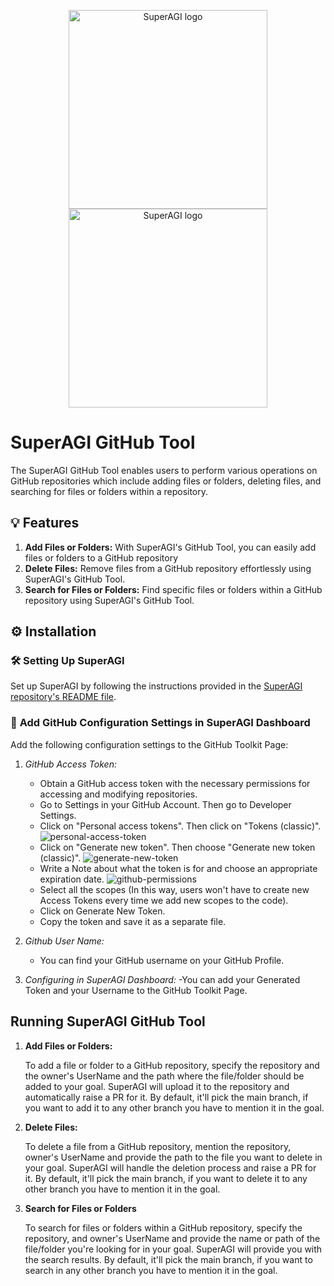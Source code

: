 <p align="center">
  <a href="https://superagi.com//#gh-light-mode-only">
    <img src="https://superagi.com/wp-content/uploads/2023/05/Logo-dark.svg" width="318px" alt="SuperAGI logo" />
  </a>
  <a href="https://superagi.com//#gh-dark-mode-only">
    <img src="https://superagi.com/wp-content/uploads/2023/05/Logo-light.svg" width="318px" alt="SuperAGI logo" />
  </a>
</p>

# SuperAGI GitHub Tool

The SuperAGI GitHub Tool enables users to perform various operations on GitHub repositories which include adding files or folders, deleting files, and searching for files or folders within a repository.

## 💡 Features

1. **Add Files or Folders:** With SuperAGI's GitHub Tool, you can easily add files or folders to a GitHub repository
2. **Delete Files:** Remove files from a GitHub repository effortlessly using SuperAGI's GitHub Tool. 
3. **Search for Files or Folders:** Find specific files or folders within a GitHub repository using SuperAGI's GitHub Tool. 

## ⚙️ Installation

### 🛠 **Setting Up SuperAGI**

Set up SuperAGI by following the instructions provided in the [SuperAGI repository's README file](https://github.com/TransformerOptimus/SuperAGI/blob/main/README.md).

### 🔧 **Add GitHub Configuration Settings in SuperAGI Dashboard**

Add the following configuration settings to the GitHub Toolkit Page:

1. _GitHub Access Token:_
   - Obtain a GitHub access token with the necessary permissions for accessing and modifying repositories.
    - Go to Settings in your GitHub Account. Then go to Developer Settings.
    - Click on "Personal access tokens". Then click on "Tokens (classic)".
    ![personal-access-token](https://github.com/TransformerOptimus/SuperAGI/assets/43145646/ee646cdd-fa04-400b-ae84-e9aee7b46c36)
    - Click on "Generate new token". Then choose "Generate new token (classic)".
    ![generate-new-token](https://github.com/TransformerOptimus/SuperAGI/assets/43145646/64f1d681-236a-4008-a5d9-93bb368caaaf)
    - Write a Note about what the token is for and choose an appropriate expiration date.
    ![github-permissions](https://github.com/TransformerOptimus/SuperAGI/assets/43145646/757b02e8-0b49-47b8-bfef-5469c0d070eb)
    - Select all the scopes (In this way, users won't have to create new Access Tokens every time we add new scopes to the code).
    - Click on Generate New Token.
    - Copy the token and save it as a separate file. 

2. _Github User Name:_
   - You can find your GitHub username on your GitHub Profile.

3. _Configuring in SuperAGI Dashboard:_
   -You can add your Generated Token and your Username to the GitHub Toolkit Page.

## Running SuperAGI GitHub Tool

1. **Add Files or Folders:**

   To add a file or folder to a GitHub repository, specify the repository and the owner's UserName and the path where the file/folder should be added to your goal. SuperAGI will upload it to the repository and automatically raise a PR for it. By default, it'll pick the main branch, if you want to add it to any other branch you have to mention it in the goal.

2. **Delete Files:**

   To delete a file from a GitHub repository, mention the repository, owner's UserName and provide the path to the file you want to delete in your goal. SuperAGI will handle the deletion process and raise a PR for it. By default, it'll pick the main branch, if you want to delete it to any other branch you have to mention it in the goal.

3. **Search for Files or Folders**

   To search for files or folders within a GitHub repository, specify the repository, and owner's UserName and provide the name or path of the file/folder you're looking for in your goal. SuperAGI will provide you with the search results. By default, it'll pick the main branch, if you want to search in any other branch you have to mention it in the goal.
 

